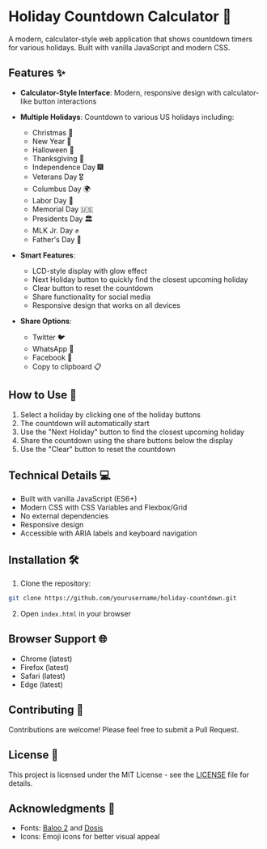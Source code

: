 # Holiday Countdown Calculator 🎉

A modern, calculator-style web application that shows countdown timers for various holidays. Built with vanilla JavaScript and modern CSS.

## Features ✨

- **Calculator-Style Interface**: Modern, responsive design with calculator-like button interactions
- **Multiple Holidays**: Countdown to various US holidays including:
  - Christmas 🎄
  - New Year 🎉
  - Halloween 👻
  - Thanksgiving 🦃
  - Independence Day 🎆
  - Veterans Day 🎖️
  - Columbus Day 🌍
  - Labor Day 💼
  - Memorial Day 🇺🇸
  - Presidents Day 🏛️
  - MLK Jr. Day ✊
  - Father's Day 👨

- **Smart Features**:
  - LCD-style display with glow effect
  - Next Holiday button to quickly find the closest upcoming holiday
  - Clear button to reset the countdown
  - Share functionality for social media
  - Responsive design that works on all devices

- **Share Options**:
  - Twitter 🐦
  - WhatsApp 📱
  - Facebook 📘
  - Copy to clipboard 📋

## How to Use 🚀

1. Select a holiday by clicking one of the holiday buttons
2. The countdown will automatically start
3. Use the "Next Holiday" button to find the closest upcoming holiday
4. Share the countdown using the share buttons below the display
5. Use the "Clear" button to reset the countdown

## Technical Details 💻

- Built with vanilla JavaScript (ES6+)
- Modern CSS with CSS Variables and Flexbox/Grid
- No external dependencies
- Responsive design
- Accessible with ARIA labels and keyboard navigation

## Installation 🛠️

1. Clone the repository:
```bash
git clone https://github.com/yourusername/holiday-countdown.git
```

2. Open `index.html` in your browser

## Browser Support 🌐

- Chrome (latest)
- Firefox (latest)
- Safari (latest)
- Edge (latest)

## Contributing 🤝

Contributions are welcome! Please feel free to submit a Pull Request.

## License 📄

This project is licensed under the MIT License - see the [LICENSE](LICENSE) file for details.

## Acknowledgments 🙏

- Fonts: [Baloo 2](https://fonts.google.com/specimen/Baloo+2) and [Dosis](https://fonts.google.com/specimen/Dosis)
- Icons: Emoji icons for better visual appeal 